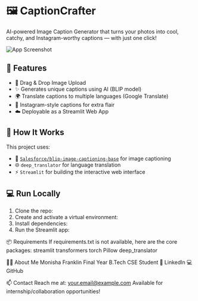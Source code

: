 # 🖼️ CaptionCrafter

AI-powered Image Caption Generator that turns your photos into cool, catchy, and Instagram-worthy captions — with just one click!

![App Screenshot](https://via.placeholder.com/800x400.png?text=Demo+Screenshot)

## 🚀 Features

- 📸 Drag & Drop Image Upload
- ✨ Generates unique captions using AI (BLIP model)
- 🌍 Translate captions to multiple languages (Google Translate)
- 💬 Instagram-style captions for extra flair
- ☁️ Deployable as a Streamlit Web App

## 🧠 How It Works

This project uses:
- 🤖 [`Salesforce/blip-image-captioning-base`](https://huggingface.co/Salesforce/blip-image-captioning-base) for image captioning
- 🌐 `deep_translator` for language translation
- ⚡ `Streamlit` for building the interactive web interface

## 💻 Run Locally

1. Clone the repo:
2. Create and activate a virtual environment:
3. Install dependencies:
4. Run the Streamlit app:

   
📦 Requirements
If requirements.txt is not available, here are the core packages:
streamlit
transformers
torch
Pillow
deep_translator

🙋‍♀️ About Me
Monisha Franklin
Final Year B.Tech CSE Student
🔗 LinkedIn
💻 GitHub

📫 Contact
Reach me at: your.email@example.com
Available for internship/collaboration opportunities!
